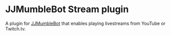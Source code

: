 # JJMumbleBot Stream plugin

A plugin for [JJMumbleBot](https://github.com/DuckBoss/JJMumbleBot) that enables playing livestreams from YouTube or Twitch.tv.
